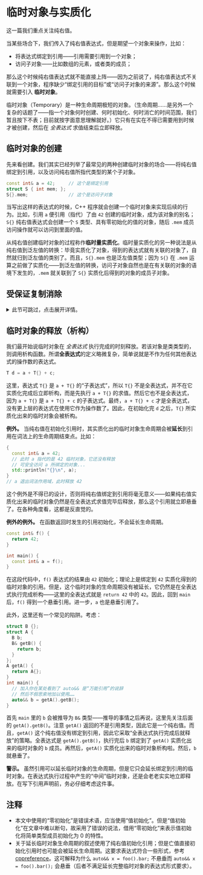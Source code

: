 # 临时对象与实质化

这一篇我们重点关注纯右值。

当某些场合下，我们传入了纯右值表达式，但是期望一个对象来操作，比如：
- 将表达式绑定到引用——引用需要引用到一个对象；
- 访问子对象——比如数组的元素，或者类的成员；

那么这个时候纯右值表达式就不能直接上阵——因为之前说了，纯右值表达式不关联到一个对象，程序缺少“绑定引用的目标”或“访问子对象的来源”。那么这个时候就需要引入 **临时对象**。

临时对象（Temporary）是一种生命周期极短的对象。（生命周期……是另外一个复杂的话题了——指一个对象何时创建、何时初始化、何时消亡的时间范围，我们暂且按下不表；目前就按字面意思理解就好。）它只有在实在不得已需要用到时候才被创建，然后在 *全表达式* 求值结束后立即释放。

## 临时对象的创建

先来看创建。我们其实已经列举了最常见的两种创建临时对象的场合——将纯右值绑定到引用，以及访问纯右值所指代类型的某个子对象。

```cpp
const int& a = 42;     // 这个是绑定引用
struct S { int mem; };
S{}.mem;               // 这个是访问子对象
```

当写出这样的表达式的时候，C++ 程序就会创建一个临时对象来实现后续的行为。比如，引用 `a` 便引用（指代）了由 `42` 创建的临时对象，成为该对象的别名；`S{}` 纯右值表达式会创建一个 `S` 类型、具有零初始化的值的对象，随后 `.mem` 成员访问操作就可以访问到里面的值。

从纯右值创建临时对象的过程称作**临时量实质化**。临时量实质化的另一种说法是从纯右值到泛左值的转换：毕竟实质化了对象，得到的表达式就有关联的对象了，自然就归到泛左值的类别了。而且，`S{}.mem` 也是泛左值类型；因为 `S{}` 在 `.mem` 运算之前做了实质化——到泛左值的转换，访问子对象自然也是在有关联的对象的语境下发生的，`.mem` 就关联到了 `S{}` 实质化后得到的对象的成员子对象。

## 受保证复制消除

<details>
<summary>此节可跳过，点击展开详情。</summary>

接下来看一个复杂的例子。

```cpp
struct S{};
S byRef(const S& x) {
  return x;
}
S byVal(S x) {
  return S{};
}

int main() {
  byRef(S{});
  S result = byVal(S{});
  result = S{S{S{}}};
}
```

先来看对 `byRef` 的调用。`S{}` 是一个纯右值。但是它需要绑定到 `byRef` 的形参引用 `x` 上，因此发生临时量实质化，`x` 成为绑定到临时对象的引用。`byRef` 之后发生的事情暂且不管。

再来看 `byVal` 的调用。`S{}` 是一个纯右值，然后它要拿来初始化 `byVal` 的形参 `x`。但是注意标准还有这样的说法：如果初始化类类型对象时使用的是同类型的纯右值表达式，那么不进行额外的临时量实质化，直接将其构造在目标对象的存储当中。在这个例子中，本来应该用 `S{}` 调用预置的 `S(const S& other);` 复制构造函数；但是在现在的标准下，`S{}` 的临时量实质化被跳过，`other` 形参不会产生，复制构造函数也无从调用。最终，`byVal` 的形参 `x` 就是直接零初始化得到的 `S{}`。

`byVal` 返回的过程也是这样的。已知 `byVal(S{})` 也是纯右值表达式（返回非引用类型的函数的调用表达式是纯右值，我们之后会提到），然后同样地用纯右值初始化同类型对象，然后整个函数调用表达式直接实质化到 `result` 里面。进一步，`byVal(S{})` 的结果是使用 `return S{}` 语句中的 `S{}` 表达式来复制初始化的；`S{}` 又是一个纯右值，然后这里因复制初始化发生的实质化又被跳过。结果就是 `S{}` 会直接实质化到 `byVal(S{})` 的结果，而后者的实质化结果正是 `result` 对象。

至于最后一行的例子，我们先看 `S{S{S{}}}` 这一大串。这最外面两层的“复制构造”是不会调用任何构造函数的，因为我们在用纯右值初始化。`S{}` 是纯右值，所以 `S{S{}}` 在求值是不发生临时量实质化，仍然保持纯右值“不关联对象”的状态。`S{S{S{}}}` 同理，求值完成后仍然没发生任何对象的创建。最后在调用预置的 `S::operator=(const S&);`，才将纯右值实质化绑定到引用上，此时和第一行是一样的。注意“纯右值赋值”不会具有“纯右值初始化”的消除特性；`operator=` 的调用总是会执行。

通过这个例子，可以看出纯右值在同类型的初始化时表现出**懒惰**特性，会不停跳过中间的构造函数调用，直到最后一刻才原位（in-place）实质化到目标对象里。在标准的这种规定下，整段代码不再需要 `S(const S&);`，你可以直接声明它为 `= delete`，此即**受保证的复制消除**的作用。

</details>

## 临时对象的释放（析构）

我们最开始说临时对象在 *全表达式* 执行完成的时刻释放。若该对象是类类型的，则调用析构函数。所谓**全表达式**的定义略微复杂，简单说就是不作为任何其他表达式的操作数的表达式。

```cpp
T d = a + T{} + c;
```
这里，表达式 `T{}` 是 `a + T{}` 的“子表达式”，所以 `T{}` 不是全表达式，并不在它实质化完成后立即析构，而是先执行 `a + T{}` 的求值。然后它也不是全表达式，因为 `a + T{}` 是 `a + T{} + c` 的子表达式。最终，`a + T{} + c` 才是全表达式，没有更上层的表达式在使用它作为操作数了。因此，在初始化完 `d` 之后，`T{}` 所实质化出来的临时对象会被析构。

**例外。** 当纯右值在初始化引用时，其实质化出的临时对象生命周期会被**延长**到引用在词法上的生命周期结束点。比如：

```cpp
{
  const int& a = 42;
  // 此时 a 指代的是 42 临时对象，它还没有释放
  // 可安全访问 a 所绑定的对象...
  std::println("{}\n", a); 
}
// a 退出词法作用域，此时释放 42
```

这个例外是不得已的设计，否则将纯右值绑定到引用将毫无意义——如果纯右值实质化出来的临时对象仍然是在全表达式求值完毕后释放，那么这个引用就立即悬垂了。在各种角度看，这都是反直觉的。

**例外的例外。** 在函数返回时发生的引用初始化，不会延长生命周期。

```cpp
const int& f() {
  return 42;
}

int main() {
  const int& a = f();
}
```

在这段代码中，`f()` 表达式的结果由 `42` 初始化；理论上是绑定到 `42` 实质化得到的临时对象的引用。但是，这个临时对象的生命周期没有被延长，它仍然是在全表达式执行完成析构——这里的全表达式就是 `return 42` 中的 `42`。因此，回到 `main` 后，`f()` 得到一个悬垂引用。进一步，`a` 也是悬垂引用了。

此外，这里还有一个常见的陷阱。考虑：

```cpp
struct B {};
struct A {
  B b;
  B& getB() {
    return b;
  }
};
A getA() {
  return A{};
}
int main() {
  // 加入你在某处看到了 auto&& 是“万能引用”的说辞
  // 然后不假思索地加以使用……
  auto&& b = getA().getB();
}
```

首先 `main` 里的 `b` 会被推导为 `B&` 类型——推导的事情之后再说，这里先关注后面的 `getA().getB()`。注意 `getA()` 返回的不是引用类型，因此它是一个纯右值。而且，`getA()` 这个纯右值没有绑定到引用，因此它采取“全表达式执行完成后就释放”的策略。全表达式是 `getA().getB()`，执行完后 `b` 绑定到了 `getA()` 实质化出来的临时对象的 `b` 成员。再然后，`getA()` 实质化出来的临时对象析构啦。然后，`b` 就悬垂了。

**警示。** 虽然引用可以延长临时对象的生命周期，但是它只会延长绑定到引用的临时对象。在表达式执行过程中产生的“中间”临时对象，还是会老老实实地立即释放。在写下引用声明前，务必仔细考虑这件事。

## 注释

- 本文中使用的“零初始化”是错误术语，应当使用“值初始化”。但是“值初始化”在文章中难以断句，故采用了错误的说法，借用“零初始化”来表示值初始化将简单类型成员初始化为 0 的特性。
- 关于延长临时对象生命周期的叙述使用了纯右值初始化引用；但是亡值直接初始化引用时也可能会被延长生命周期。这要求表达式符合一些形式，参考 [cppreference](https://en.cppreference.com/w/cpp/language/reference_initialization#Lifetime_of_a_temporary)。这可解释为什么 `auto&& x = foo().bar;` 不悬垂而 `auto&& x = foo().bar();` 会悬垂（后者不满足延长完整临时对象的表达式形式要求）。

